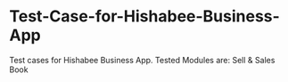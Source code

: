 # Test-Case-for-Hishabee-Business-App
Test cases for Hishabee Business App. Tested Modules are: Sell &amp; Sales Book
